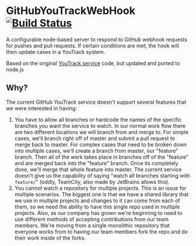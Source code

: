 ﻿# GitHubYouTrackWebHook [![Build Status](https://secure.travis-ci.org/hasaki/GitHubYouTrackWebHook.png?branch=master)](http://travis-ci.org/hasaki/GitHubYouTrackWebHook)

A configurable node-based server to respond to GitHub webhook requests for pushes and pull requests. If certain conditions are met, the hook will then update cases in a YouTrack system.

Based on the original [YouTrack service](https://github.com/github/github-services/blob/master/lib/services/you_track.rb) code, but updated and ported to node.js

## Why?

The current GitHub YouTrack service doesn't support several features that we were interested in having:

1. You have to allow all branches or hardcode the names of the specific branches you want the service to watch.
    In our normal work flow there are two different locations we will branch from and merge to.  For simple cases, we'll branch right off of master and submit a pull request to merge back to master. 
    For complex cases that need to be broken down into multiple cases, we'll create a branch from master, our "feature" branch.  Then all of the work takes place in branches off of the "feature" and are merged back into the "feature" branch.  Once its completely done, we'll merge that whole feature into master.
    The current service doesn't give us the capability of saying "watch all branches starting with `feature/`" (oddly, TeamCity, also made by JetBrains allows this).
2. You cannot watch a repository for multiple projects.
    This is an issue for multiple scenarios. The biggest one is that we have a shared library that we use in multiple projects and changes to it can come from each of them, so we need the ability to have this single repo used in multiple projects.
    Also, as our company has grown we're beginning to need to use different methods of accepting contributions from our team members.  We're moving from a single monolithic repository that everyone works from to having our team members fork the repo and do their work inside of the forks.